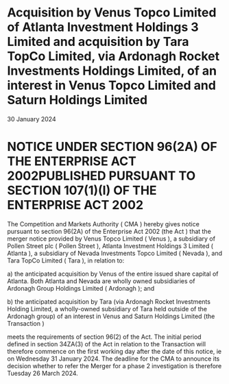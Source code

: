 # Acquisition by Venus Topco Limited of Atlanta Investment Holdings 3 Limited and acquisition by Tara TopCo Limited, via Ardonagh Rocket Investments Holdings Limited, of an interest in Venus Topco Limited and Saturn Holdings Limited

30 January 2024

# NOTICE UNDER SECTION 96(2A) OF THE ENTERPRISE ACT 2002PUBLISHED PURSUANT TO SECTION 107(1)(I) OF THE ENTERPRISE ACT 2002

The Competition and Markets Authority ( CMA ) hereby gives notice pursuant to section 96(2A) of the Enterprise Act 2002 (the Act ) that the merger notice provided by Venus Topco Limited ( Venus ), a subsidiary of Pollen Street plc ( Pollen Street ), Atlanta Investment Holdings 3 Limited ( Atlanta ), a subsidiary of Nevada Investments Topco Limited ( Nevada ), and Tara TopCo Limited ( Tara ), in relation to:

a) the anticipated acquisition by Venus of the entire issued share capital of Atlanta. Both Atlanta and Nevada are wholly owned subsidiaries of Ardonagh Group Holdings Limited ( Ardonagh ); and

b) the anticipated acquisition by Tara (via Ardonagh Rocket Investments Holding Limited, a wholly-owned subsidiary of Tara held outside of the Ardonagh group) of an interest in Venus and Saturn Holdings Limited (the Transaction )

meets the requirements of section 96(2) of the Act. The initial period defined in section 34ZA(3) of the Act in relation to the Transaction will therefore commence on the first working day after the date of this notice, ie on Wednesday 31 January 2024. The deadline for the CMA to announce its decision whether to refer the Merger for a phase 2 investigation is therefore Tuesday 26 March 2024.